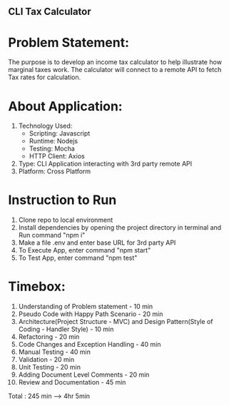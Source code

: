 ## CLI Tax Calculator

# Problem Statement:

The purpose is to develop an income tax calculator to help illustrate how marginal taxes work. The calculator will connect to a remote API to fetch Tax rates for calculation.

# About Application:

1. Technology Used:
   - Scripting: Javascript
   - Runtime: Nodejs
   - Testing: Mocha
   - HTTP Client: Axios
2. Type: CLI Application interacting with 3rd party remote API
3. Platform: Cross Platform

# Instruction to Run

1. Clone repo to local environment
2. Install dependencies by opening the project directory in terminal and Run command "npm i"
3. Make a file .env and enter base URL for 3rd party API
4. To Execute App, enter command "npm start"
5. To Test App, enter command "npm test"

# Timebox:

1. Understanding of Problem statement - 10 min
2. Pseudo Code with Happy Path Scenario - 20 min
3. Architecture(Project Structure - MVC) and Design Pattern(Style of Coding - Handler Style) - 10 min
4. Refactoring - 20 min
5. Code Changes and Exception Handling - 40 min
6. Manual Testing - 40 min
7. Validation - 20 min
8. Unit Testing - 20 min
9. Adding Document Level Comments - 20 min
10. Review and Documentation - 45 min

Total : 245 min --> 4hr 5min
